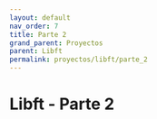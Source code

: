 ```yaml
---
layout: default
nav_order: 7
title: Parte 2
grand_parent: Proyectos
parent: Libft
permalink: proyectos/libft/parte_2
---
```


# Libft - Parte 2